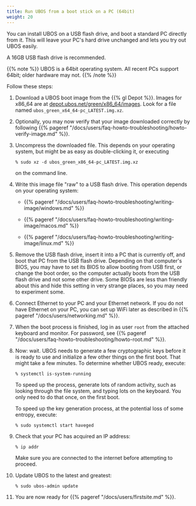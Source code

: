 ```yaml
---
title: Run UBOS from a boot stick on a PC (64bit)
weight: 20
---
```


You can install UBOS on a USB flash drive, and boot a standard PC directly from it.
This will leave your PC's hard drive unchanged and lets you try out UBOS easily.

A 16GB USB flash drive is recommended.

{{% note %}}
UBOS is a 64bit operating system. All recent PCs support 64bit; older hardware
may not.
{{% /note %}}

Follow these steps:

1. Download a UBOS boot image from the {{% gl Depot %}}.
   Images for x86_64 are at
   [depot.ubos.net/green/x86_64/images](http://depot.ubos.net/green/x86_64/images).
   Look for a file named ``ubos_green_x64_64-pc_LATEST.img.xz``.

1. Optionally, you may now verify that your image downloaded correctly by following
   {{% pageref "/docs/users/faq-howto-troubleshooting/howto-verify-image.md" %}}.

1. Uncompress the downloaded file. This depends on your operating system, but might be as
   easy as double-clicking it, or executing

   ```
   % sudo xz -d ubos_green_x86_64-pc_LATEST.img.xz
   ```

   on the command line.

1. Write this image file "raw" to a USB flash drive. This
   operation depends on your operating system:

   * {{% pageref "/docs/users/faq-howto-troubleshooting/writing-image/windows.md" %}}

   * {{% pageref "/docs/users/faq-howto-troubleshooting/writing-image/macos.md" %}}

   * {{% pageref "/docs/users/faq-howto-troubleshooting/writing-image/linux.md" %}}

1. Remove the USB flash drive, insert it into a PC that is currently off, and boot
   that PC from the USB flash drive. Depending on that computer's BIOS, you may have to
   set its BIOS to allow booting from USB first, or change the boot order, so the
   computer actually boots from the USB flash drive and not some other drive. Some BIOSs
   are less than friendly about this and hide this setting in very strange places, so
   you may need to experiment some.

1. Connect Ethernet to your PC and your Ethernet network. If you do not have Ethernet
   on your PC, you can set up WiFi later as described in
   {{% pageref "/docs/users/networking.md" %}}.

1. When the boot process is finished, log in as user ``root`` from the attached keyboard
   and monitor. For password, see {{% pageref "/docs/users/faq-howto-troubleshooting/howto-root.md" %}}.

1. Now: wait. UBOS needs to generate a few cryptographic keys before it is ready to use
   and initialize a few other things on the first boot. That might take a few minutes.
   To determine whether UBOS ready, execute:

   ```
   % systemctl is-system-running
   ```

   To speed up the process, generate lots of random activity, such as looking through the
   file system, and typing lots on the keyboard. You only need to do that once, on the
   first boot.

   To speed up the key generation process, at the potential loss of some entropy,
   execute:

   ```
   % sudo systemctl start haveged
   ```

1. Check that your PC has acquired an IP address:

   ```
   % ip addr
   ```

   Make sure you are connected to the internet before attempting to proceed.

1. Update UBOS to the latest and greatest:

   ```
   % sudo ubos-admin update
   ```

1. You are now ready for {{% pageref "/docs/users/firstsite.md" %}}.
